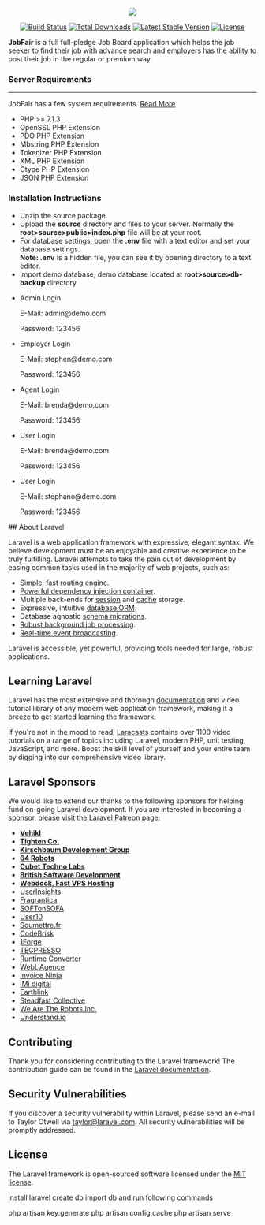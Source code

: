 <p align="center"><img src="https://laravel.com/assets/img/components/logo-laravel.svg"></p>

<p align="center">
<a href="https://travis-ci.org/laravel/framework"><img src="https://travis-ci.org/laravel/framework.svg" alt="Build Status"></a>
<a href="https://packagist.org/packages/laravel/framework"><img src="https://poser.pugx.org/laravel/framework/d/total.svg" alt="Total Downloads"></a>
<a href="https://packagist.org/packages/laravel/framework"><img src="https://poser.pugx.org/laravel/framework/v/stable.svg" alt="Latest Stable Version"></a>
<a href="https://packagist.org/packages/laravel/framework"><img src="https://poser.pugx.org/laravel/framework/license.svg" alt="License"></a>
</p>

<p> <strong>JobFair</strong> is a full full-pledge Job Board application which helps the job seeker to find their job with advance search and employers has the ability to post their job in the regular or premium way. </p>

</section>
<section id="installation">
	<div class="page-header"><h3>Server Requirements</h3><hr class="notop"></div>
			<p>JobFair has a few system requirements. <a href="https://laravel.com/docs/5.4#installation" target="_blank">Read More</a> </p>
			<ul>
				<li> PHP >= 7.1.3 </li>
				<li> OpenSSL PHP Extension </li>
				<li> PDO PHP Extension </li>
				<li> Mbstring PHP Extension </li>
				<li> Tokenizer PHP Extension </li>
				<li> XML PHP Extension </li>
				<li> Ctype PHP Extension </li>
				<li> JSON PHP Extension </li>
			</ul>
    <h3>Installation Instructions</h3>
    <ul>
        <li>Unzip the source package.</li>
        <li>Upload the <strong>source</strong> directory and files to your server. Normally the <strong>root>source>public>index.php</strong> file will be at your root.</li>
        <li>For database settings, open the <strong>.env</strong> file with a text editor and set your database settings. <br />
<strong>Note: .env</strong> is a hidden file, you can see it by opening directory to a text editor.</li>
        <li>Import demo database, demo database located at <strong>root>source>db-backup</strong> directory</li>
    </ul>
    <ul>
        <li>Admin Login</li>
        <p>E-Mail: admin@demo.com</p>                          
        <p>Password: 123456</p>
        <li>Employer Login</li>
        <p>E-Mail: stephen@demo.com</p>                          
        <p>Password: 123456</p>
        <li>Agent Login</li>
        <p>E-Mail: brenda@demo.com</p>                          
        <p>Password: 123456</p>
        <li>User Login</li>
        <p>E-Mail: brenda@demo.com</p>                          
        <p>Password: 123456</p>
        <li>User Login</li>
        <p>E-Mail: stephano@demo.com</p>                          
        <p>Password: 123456</p>
    </ul>
    </section>
## About Laravel

Laravel is a web application framework with expressive, elegant syntax. We believe development must be an enjoyable and creative experience to be truly fulfilling. Laravel attempts to take the pain out of development by easing common tasks used in the majority of web projects, such as:

- [Simple, fast routing engine](https://laravel.com/docs/routing).
- [Powerful dependency injection container](https://laravel.com/docs/container).
- Multiple back-ends for [session](https://laravel.com/docs/session) and [cache](https://laravel.com/docs/cache) storage.
- Expressive, intuitive [database ORM](https://laravel.com/docs/eloquent).
- Database agnostic [schema migrations](https://laravel.com/docs/migrations).
- [Robust background job processing](https://laravel.com/docs/queues).
- [Real-time event broadcasting](https://laravel.com/docs/broadcasting).

Laravel is accessible, yet powerful, providing tools needed for large, robust applications.

## Learning Laravel

Laravel has the most extensive and thorough [documentation](https://laravel.com/docs) and video tutorial library of any modern web application framework, making it a breeze to get started learning the framework.

If you're not in the mood to read, [Laracasts](https://laracasts.com) contains over 1100 video tutorials on a range of topics including Laravel, modern PHP, unit testing, JavaScript, and more. Boost the skill level of yourself and your entire team by digging into our comprehensive video library.

## Laravel Sponsors

We would like to extend our thanks to the following sponsors for helping fund on-going Laravel development. If you are interested in becoming a sponsor, please visit the Laravel [Patreon page](https://patreon.com/taylorotwell):

- **[Vehikl](https://vehikl.com/)**
- **[Tighten Co.](https://tighten.co)**
- **[Kirschbaum Development Group](https://kirschbaumdevelopment.com)**
- **[64 Robots](https://64robots.com)**
- **[Cubet Techno Labs](https://cubettech.com)**
- **[British Software Development](https://www.britishsoftware.co)**
- **[Webdock, Fast VPS Hosting](https://www.webdock.io/en)**
- [UserInsights](https://userinsights.com)
- [Fragrantica](https://www.fragrantica.com)
- [SOFTonSOFA](https://softonsofa.com/)
- [User10](https://user10.com)
- [Soumettre.fr](https://soumettre.fr/)
- [CodeBrisk](https://codebrisk.com)
- [1Forge](https://1forge.com)
- [TECPRESSO](https://tecpresso.co.jp/)
- [Runtime Converter](http://runtimeconverter.com/)
- [WebL'Agence](https://weblagence.com/)
- [Invoice Ninja](https://www.invoiceninja.com)
- [iMi digital](https://www.imi-digital.de/)
- [Earthlink](https://www.earthlink.ro/)
- [Steadfast Collective](https://steadfastcollective.com/)
- [We Are The Robots Inc.](https://watr.mx/)
- [Understand.io](https://www.understand.io/)

## Contributing

Thank you for considering contributing to the Laravel framework! The contribution guide can be found in the [Laravel documentation](https://laravel.com/docs/contributions).

## Security Vulnerabilities

If you discover a security vulnerability within Laravel, please send an e-mail to Taylor Otwell via [taylor@laravel.com](mailto:taylor@laravel.com). All security vulnerabilities will be promptly addressed.

## License

The Laravel framework is open-sourced software licensed under the [MIT license](https://opensource.org/licenses/MIT).


install laravel create db import db and run following commands

php artisan key:generate
php artisan config:cache
php artisan serve